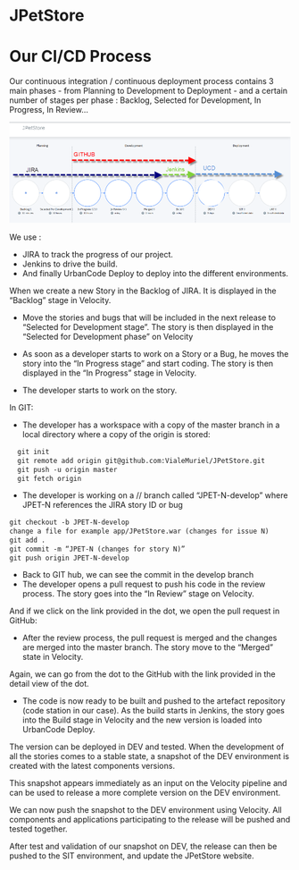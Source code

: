 # JPetStore
# Our CI/CD Process
Our continuous integration / continuous deployment process contains 3 main phases - from Planning to Development to Deployment - and a certain number of stages per phase : Backlog, Selected for Development, In Progress, In Review…

![Introduction CI CD](./images/Velocity-IntroCICD.png)

We use :
- JIRA to track the progress of our project.
- Jenkins to drive the build.
- And finally UrbanCode Deploy to deploy into the different environments.

When we create a new Story in the Backlog of JIRA. It is displayed  in the “Backlog” stage in Velocity.

-	Move the stories and bugs that will be included in the next release to “Selected for Development stage”. The story is then displayed in the “Selected for Development phase” on Velocity

-	As soon as a developer starts to work on a Story or a Bug, he moves the story into the “In Progress stage” and start coding. The story is then displayed in the “In Progress” stage in Velocity.

-	The developer starts to work on the story.

In GIT:
- The developer has a workspace with a copy of the master branch in a local directory where a copy of the origin is stored:
```
  git init
  git remote add origin git@github.com:VialeMuriel/JPetStore.git
  git push -u origin master
  git fetch origin
```
- The developer is working on a // branch called “JPET-N-develop” where JPET-N references the JIRA story ID or bug
```
git checkout -b JPET-N-develop
change a file for example app/JPetStore.war (changes for issue N)
git add .
git commit -m “JPET-N (changes for story N)”
git push origin JPET-N-develop
```
- Back to GIT hub, we can see the commit in the develop branch
-	The developer opens a pull request to push his code in the review process. The story goes into the “In Review” stage on Velocity.

And if we click on the link provided in the dot, we open the pull request in GitHub:

-	After the review process, the pull request is merged and the changes are merged into the master branch. The story move to the “Merged” state in Velocity.

Again, we can go from the dot to the GitHub with the link provided in the detail view of the dot.

-	The code is now ready to be built and pushed to the artefact repository (code station in our case). As the build starts in Jenkins, the story goes into the Build stage in Velocity and the new version is loaded into UrbanCode Deploy.


The version can be deployed in DEV and tested.
When the development of all the stories comes to a stable state, a snapshot of the DEV environment is created with the latest components versions.

This snapshot appears immediately as an input on the Velocity pipeline and can be used to release a more complete version on the DEV environment.

We can now push the snapshot to the DEV environment using Velocity. All components and applications participating to the release will be pushed and tested together.

After test and validation of our snapshot on DEV, the release can then be pushed to the SIT environment, and update the JPetStore website.  
